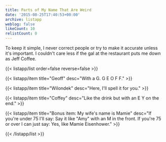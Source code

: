 ```yaml
---
title: Parts of My Name That Are Weird
date: '2015-08-25T17:40:53+00:00'
archive: listapp
weblog: false
likeCount: 10
relistCount: 0
---
```


To keep it simple, I never correct people or try to make it accurate unless it's important. I couldn't care less if the gal at the restaurant puts me down as Jeff Coffee.

<!--more-->

{{< listapp/list order=false reverse=false >}}

   {{< listapp/item title="Geoff"
      desc="With a G. G E O F F." >}}

   {{< listapp/item title="Wilondek"
      desc="Here, I'll spell it for you." >}}

   {{< listapp/item title="Coffey"
      desc="Like the drink but with an E Y on the end." >}}

   {{< listapp/item title="Bonus item: My wife's name is Mamie"
      desc="If you're under 75 I'll say: Say it like \"Amy\" with an M in the front. If you're 75 or over I can just say: Yes, like Mamie Eisenhower." >}}

{{< /listapp/list >}}
